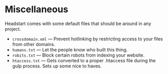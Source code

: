 # Miscellaneous

Headstart comes with some default files that should be around in any project.

+ `crossdomain.xml` — Prevent hotlinking by restricting access to your files from other domains.
+ `humans.txt` — Let the people know who built this thing.
+ `robits.txt` — Block certain robots from indexing your website.
+ `htaccess.txt` — Gets converted to a proper .htaccess file during the gulp process. Sets up some nice to haves.
